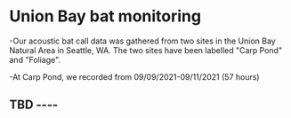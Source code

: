 # Union Bay bat monitoring

-Our acoustic bat call data was gathered from two sites in the Union Bay Natural Area in Seattle, WA. The two sites have been labelled "Carp Pond" and "Foliage".

-At Carp Pond, we recorded from 09/09/2021-09/11/2021 (57 hours)

TBD ----
--
